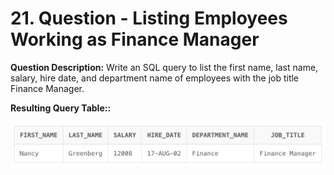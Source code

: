 # 21. Question - Listing Employees Working as Finance Manager

**Question Description:**
Write an SQL query to list the first name, last name, salary, hire date, and department name of employees with the job title Finance Manager.

**Resulting Query Table::**

![alt text](/Sql-ScreenShots/ScreenShot_21.png)

